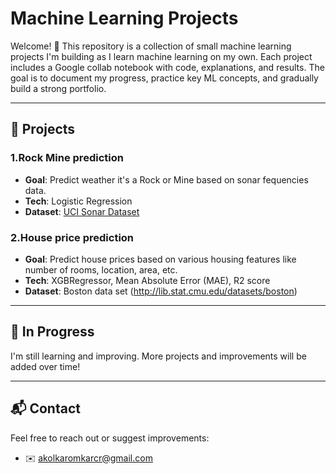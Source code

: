 # Machine Learning Projects

Welcome! 👋 This repository is a collection of small machine learning projects I'm building as I learn machine learning on my own. Each project includes a Google collab notebook with code, explanations, and results. The goal is to document my progress, practice key ML concepts, and gradually build a strong portfolio.

---

## 📂 Projects

### 1.Rock Mine prediction
- **Goal**: Predict weather it's a Rock or Mine based on sonar fequencies data.
- **Tech**: Logistic Regression
- **Dataset**: [UCI Sonar Dataset](https://archive.ics.uci.edu/dataset/151/connectionist+bench+sonar+mines+vs+rocks)

### 2.House price prediction
- **Goal**: Predict house prices based on various housing features like number of rooms, location, area, etc. 
- **Tech**: XGBRegressor, Mean Absolute Error (MAE), R2 score 
- **Dataset**: Boston data set (http://lib.stat.cmu.edu/datasets/boston)

---

## 🚧 In Progress

I'm still learning and improving. More projects and improvements will be added over time!

---

## 📬 Contact

Feel free to reach out or suggest improvements:
- ✉️ akolkaromkarcr@gmail.com

